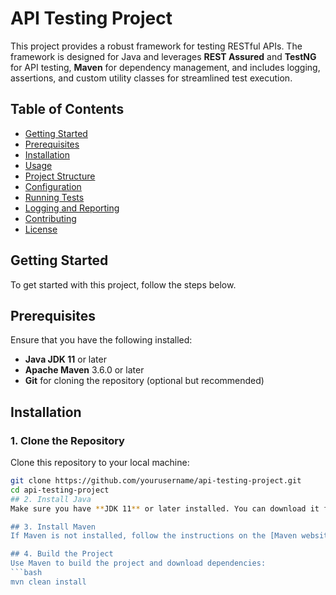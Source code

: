 # API Testing Project

This project provides a robust framework for testing RESTful APIs. The framework is designed for Java and leverages **REST Assured** and **TestNG** for API testing, **Maven** for dependency management, and includes logging, assertions, and custom utility classes for streamlined test execution.

## Table of Contents
- [Getting Started](#getting-started)
- [Prerequisites](#prerequisites)
- [Installation](#installation)
- [Usage](#usage)
- [Project Structure](#project-structure)
- [Configuration](#configuration)
- [Running Tests](#running-tests)
- [Logging and Reporting](#logging-and-reporting)
- [Contributing](#contributing)
- [License](#license)

## Getting Started

To get started with this project, follow the steps below.

## Prerequisites

Ensure that you have the following installed:
- **Java JDK 11** or later
- **Apache Maven** 3.6.0 or later
- **Git** for cloning the repository (optional but recommended)

## Installation

### 1. Clone the Repository
Clone this repository to your local machine:
```bash
git clone https://github.com/yourusername/api-testing-project.git
cd api-testing-project
## 2. Install Java
Make sure you have **JDK 11** or later installed. You can download it from [Oracle's official website](https://www.oracle.com/java/technologies/javase-downloads.html) or [OpenJDK](https://openjdk.java.net/).

## 3. Install Maven
If Maven is not installed, follow the instructions on the [Maven website](https://maven.apache.org/install.html).

## 4. Build the Project
Use Maven to build the project and download dependencies:
```bash
mvn clean install
